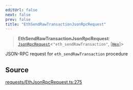 ```yaml
---
editUrl: false
next: false
prev: false
title: "EthSendRawTransactionJsonRpcRequest"
---
```


> **EthSendRawTransactionJsonRpcRequest**: [`JsonRpcRequest`](/reference/jsonrpc/type-aliases/jsonrpcrequest/)\<`"eth_sendRawTransaction"`, [[`Hex`](/reference/utils/type-aliases/hex/)]\>

JSON-RPC request for `eth_sendRawTransaction` procedure

## Source

[requests/EthJsonRpcRequest.ts:275](https://github.com/evmts/tevm-monorepo/blob/main/packages/procedures-types/src/requests/EthJsonRpcRequest.ts#L275)
